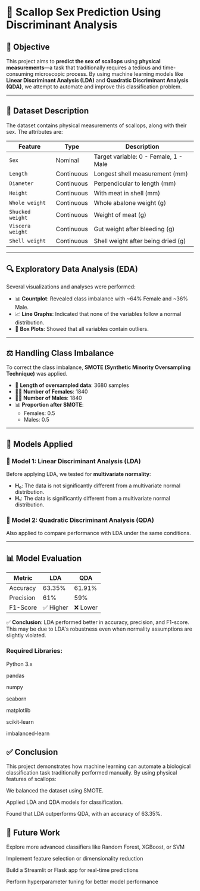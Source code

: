 # 🐚 Scallop Sex Prediction Using Discriminant Analysis

## 📌 Objective

This project aims to **predict the sex of scallops** using **physical measurements**—a task that traditionally requires a tedious and time-consuming microscopic process. By using machine learning models like **Linear Discriminant Analysis (LDA)** and **Quadratic Discriminant Analysis (QDA)**, we attempt to automate and improve this classification problem.

---

## 📂 Dataset Description

The dataset contains physical measurements of scallops, along with their sex. The attributes are:

| Feature            | Type       | Description                                   |
|--------------------|------------|-----------------------------------------------|
| `Sex`              | Nominal    | Target variable: 0 - Female, 1 - Male         |
| `Length`           | Continuous | Longest shell measurement (mm)                |
| `Diameter`         | Continuous | Perpendicular to length (mm)                  |
| `Height`           | Continuous | With meat in shell (mm)                       |
| `Whole weight`     | Continuous | Whole abalone weight (g)                      |
| `Shucked weight`   | Continuous | Weight of meat (g)                            |
| `Viscera weight`   | Continuous | Gut weight after bleeding (g)                 |
| `Shell weight`     | Continuous | Shell weight after being dried (g)            |

---

## 🔍 Exploratory Data Analysis (EDA)

Several visualizations and analyses were performed:

- 📊 **Countplot**: Revealed class imbalance with ~64% Female and ~36% Male.
- 📈 **Line Graphs**: Indicated that none of the variables follow a normal distribution.
- 🧰 **Box Plots**: Showed that all variables contain outliers.

---

## ⚖️ Handling Class Imbalance

To correct the class imbalance, **SMOTE (Synthetic Minority Oversampling Technique)** was applied.

- 📌 **Length of oversampled data**: 3680 samples  
- 👩‍🔬 **Number of Females**: 1840  
- 👨‍🔬 **Number of Males**: 1840  
- 📊 **Proportion after SMOTE**:  
  - Females: 0.5  
  - Males: 0.5

---

## 🤖 Models Applied

### 🧪 Model 1: Linear Discriminant Analysis (LDA)

Before applying LDA, we tested for **multivariate normality**:

- **H₀**: The data is not significantly different from a multivariate normal distribution.
- **H₁**: The data is significantly different from a multivariate normal distribution.

### 🧪 Model 2: Quadratic Discriminant Analysis (QDA)

Also applied to compare performance with LDA under the same conditions.

---

## 📊 Model Evaluation

| Metric      | LDA       | QDA       |
|-------------|-----------|-----------|
| Accuracy    | 63.35%    | 61.91%    |
| Precision   | 61%       | 59%       |
| F1-Score    | ✅ Higher | ❌ Lower  |

✅ **Conclusion**: LDA performed better in accuracy, precision, and F1-score.  
This may be due to LDA's robustness even when normality assumptions are slightly violated.


### Required Libraries:

Python 3.x

pandas

numpy

seaborn

matplotlib

scikit-learn

imbalanced-learn

## ✅ Conclusion
This project demonstrates how machine learning can automate a biological classification task traditionally performed manually. By using physical features of scallops:

We balanced the dataset using SMOTE.

Applied LDA and QDA models for classification.

Found that LDA outperforms QDA, with an accuracy of 63.35%.

## 🚀 Future Work
Explore more advanced classifiers like Random Forest, XGBoost, or SVM

Implement feature selection or dimensionality reduction

Build a Streamlit or Flask app for real-time predictions

Perform hyperparameter tuning for better model performance
